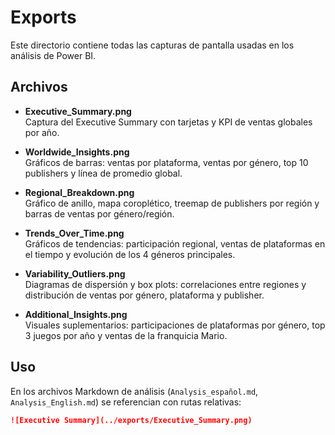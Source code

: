 # Exports

Este directorio contiene todas las capturas de pantalla usadas en los análisis de Power BI.

## Archivos

- **Executive_Summary.png**  
  Captura del Executive Summary con tarjetas y KPI de ventas globales por año.

- **Worldwide_Insights.png**  
  Gráficos de barras: ventas por plataforma, ventas por género, top 10 publishers y línea de promedio global.

- **Regional_Breakdown.png**  
  Gráfico de anillo, mapa coroplético, treemap de publishers por región y barras de ventas por género/región.

- **Trends_Over_Time.png**  
  Gráficos de tendencias: participación regional, ventas de plataformas en el tiempo y evolución de los 4 géneros principales.

- **Variability_Outliers.png**  
  Diagramas de dispersión y box plots: correlaciones entre regiones y distribución de ventas por género, plataforma y publisher.

- **Additional_Insights.png**  
  Visuales suplementarios: participaciones de plataformas por género, top 3 juegos por año y ventas de la franquicia Mario.

## Uso

En los archivos Markdown de análisis (`Analysis_español.md`, `Analysis_English.md`) se referencian con rutas relativas:

```markdown
![Executive Summary](../exports/Executive_Summary.png)
